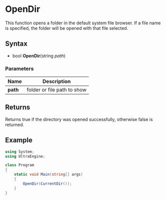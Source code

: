 # OpenDir #
This function opens a folder in the default system file browser. If a file name is specified, the folder will be opened with that file selected.

## Syntax ##
- bool **OpenDir**(string *path*)

### Parameters ###
| Name | Description |
| --- | --- |
| **path** | folder or file path to show |

## Returns ##
Returns true if the directory was opened successfully, otherwise false is returned.

## Example ##
```csharp
using System;
using UltraEngine;

class Program
{
    static void Main(string[] args)
    {
        OpenDir(CurrentDir());
    }
}
```